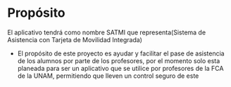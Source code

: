 # Propósito
El aplicativo tendrá como nombre SATMI que representa(Sistema de Asistencia con Tarjeta de Movilidad Integrada)

- El propósito de este proyecto es ayudar y facilitar el pase de asistencia de los alumnos por parte de los profesores, por el momento solo esta planeada para ser un aplicativo que se utilice por profesores de la FCA de la UNAM, permitiendo que lleven un control seguro de este